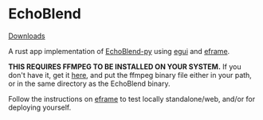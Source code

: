 # EchoBlend

[Downloads](https://github.com/VINXIS/echoblend/releases)

A rust app implementation of [EchoBlend-py](https://github.com/VINXIS/EchoBlend-py) using [egui](https://github.com/emilk/egui/) and [eframe](https://github.com/emilk/egui/tree/master/crates/eframe). 

**THIS REQUIRES FFMPEG TO BE INSTALLED ON YOUR SYSTEM.** If you don't have it, get it [here](https://www.gyan.dev/ffmpeg/builds/ffmpeg-git-full.7z), and put the ffmpeg binary file either in your path, or in the same directory as the EchoBlend binary.


Follow the instructions on [eframe](https://github.com/emilk/eframe_template/) to test locally standalone/web, and/or for deploying yourself.